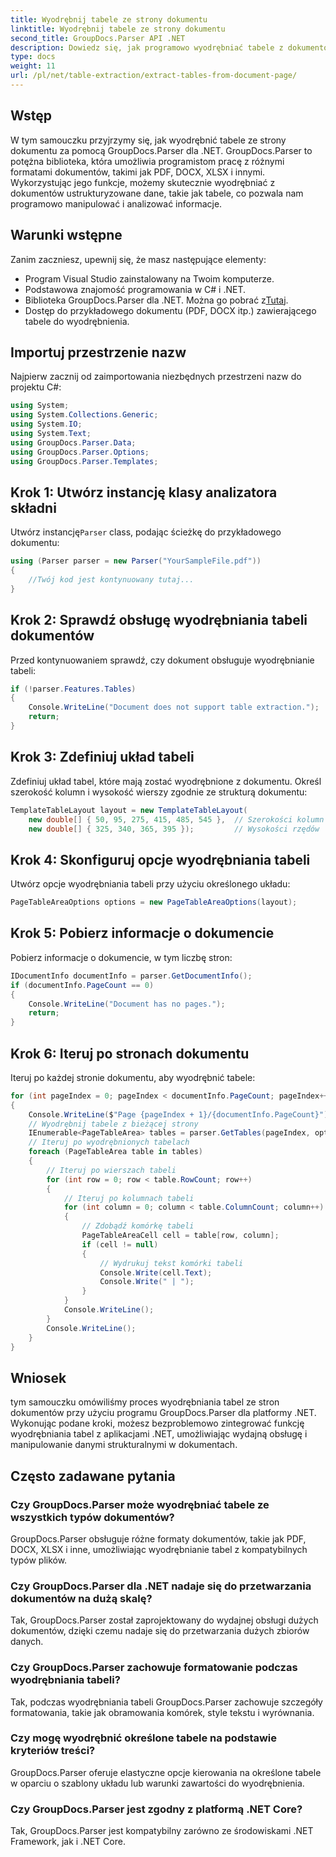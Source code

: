 ```yaml
---
title: Wyodrębnij tabele ze strony dokumentu
linktitle: Wyodrębnij tabele ze strony dokumentu
second_title: GroupDocs.Parser API .NET
description: Dowiedz się, jak programowo wyodrębniać tabele z dokumentów przy użyciu programu GroupDocs.Parser dla platformy .NET. Ten kompleksowy samouczek zawiera wskazówki krok po kroku.
type: docs
weight: 11
url: /pl/net/table-extraction/extract-tables-from-document-page/
---
```

## Wstęp
W tym samouczku przyjrzymy się, jak wyodrębnić tabele ze strony dokumentu za pomocą GroupDocs.Parser dla .NET. GroupDocs.Parser to potężna biblioteka, która umożliwia programistom pracę z różnymi formatami dokumentów, takimi jak PDF, DOCX, XLSX i innymi. Wykorzystując jego funkcje, możemy skutecznie wyodrębniać z dokumentów ustrukturyzowane dane, takie jak tabele, co pozwala nam programowo manipulować i analizować informacje.
## Warunki wstępne
Zanim zaczniesz, upewnij się, że masz następujące elementy:
- Program Visual Studio zainstalowany na Twoim komputerze.
- Podstawowa znajomość programowania w C# i .NET.
-  Biblioteka GroupDocs.Parser dla .NET. Można go pobrać z[Tutaj](https://releases.groupdocs.com/parser/net/).
- Dostęp do przykładowego dokumentu (PDF, DOCX itp.) zawierającego tabele do wyodrębnienia.

## Importuj przestrzenie nazw
Najpierw zacznij od zaimportowania niezbędnych przestrzeni nazw do projektu C#:
```csharp
using System;
using System.Collections.Generic;
using System.IO;
using System.Text;
using GroupDocs.Parser.Data;
using GroupDocs.Parser.Options;
using GroupDocs.Parser.Templates;
```
## Krok 1: Utwórz instancję klasy analizatora składni
 Utwórz instancję`Parser` class, podając ścieżkę do przykładowego dokumentu:
```csharp
using (Parser parser = new Parser("YourSampleFile.pdf"))
{
    //Twój kod jest kontynuowany tutaj...
}
```
## Krok 2: Sprawdź obsługę wyodrębniania tabeli dokumentów
Przed kontynuowaniem sprawdź, czy dokument obsługuje wyodrębnianie tabeli:
```csharp
if (!parser.Features.Tables)
{
    Console.WriteLine("Document does not support table extraction.");
    return;
}
```
## Krok 3: Zdefiniuj układ tabeli
Zdefiniuj układ tabel, które mają zostać wyodrębnione z dokumentu. Określ szerokość kolumn i wysokość wierszy zgodnie ze strukturą dokumentu:
```csharp
TemplateTableLayout layout = new TemplateTableLayout(
    new double[] { 50, 95, 275, 415, 485, 545 },  // Szerokości kolumn
    new double[] { 325, 340, 365, 395 });         // Wysokości rzędów
```
## Krok 4: Skonfiguruj opcje wyodrębniania tabeli
Utwórz opcje wyodrębniania tabeli przy użyciu określonego układu:
```csharp
PageTableAreaOptions options = new PageTableAreaOptions(layout);
```
## Krok 5: Pobierz informacje o dokumencie
Pobierz informacje o dokumencie, w tym liczbę stron:
```csharp
IDocumentInfo documentInfo = parser.GetDocumentInfo();
if (documentInfo.PageCount == 0)
{
    Console.WriteLine("Document has no pages.");
    return;
}
```
## Krok 6: Iteruj po stronach dokumentu
Iteruj po każdej stronie dokumentu, aby wyodrębnić tabele:
```csharp
for (int pageIndex = 0; pageIndex < documentInfo.PageCount; pageIndex++)
{
    Console.WriteLine($"Page {pageIndex + 1}/{documentInfo.PageCount}");
    // Wyodrębnij tabele z bieżącej strony
    IEnumerable<PageTableArea> tables = parser.GetTables(pageIndex, options);
    // Iteruj po wyodrębnionych tabelach
    foreach (PageTableArea table in tables)
    {
        // Iteruj po wierszach tabeli
        for (int row = 0; row < table.RowCount; row++)
        {
            // Iteruj po kolumnach tabeli
            for (int column = 0; column < table.ColumnCount; column++)
            {
                // Zdobądź komórkę tabeli
                PageTableAreaCell cell = table[row, column];
                if (cell != null)
                {
                    // Wydrukuj tekst komórki tabeli
                    Console.Write(cell.Text);
                    Console.Write(" | ");
                }
            }
            Console.WriteLine();
        }
        Console.WriteLine();
    }
}
```

## Wniosek
tym samouczku omówiliśmy proces wyodrębniania tabel ze stron dokumentów przy użyciu programu GroupDocs.Parser dla platformy .NET. Wykonując podane kroki, możesz bezproblemowo zintegrować funkcję wyodrębniania tabel z aplikacjami .NET, umożliwiając wydajną obsługę i manipulowanie danymi strukturalnymi w dokumentach.

## Często zadawane pytania
### Czy GroupDocs.Parser może wyodrębniać tabele ze wszystkich typów dokumentów?
GroupDocs.Parser obsługuje różne formaty dokumentów, takie jak PDF, DOCX, XLSX i inne, umożliwiając wyodrębnianie tabel z kompatybilnych typów plików.
### Czy GroupDocs.Parser dla .NET nadaje się do przetwarzania dokumentów na dużą skalę?
Tak, GroupDocs.Parser został zaprojektowany do wydajnej obsługi dużych dokumentów, dzięki czemu nadaje się do przetwarzania dużych zbiorów danych.
### Czy GroupDocs.Parser zachowuje formatowanie podczas wyodrębniania tabeli?
Tak, podczas wyodrębniania tabeli GroupDocs.Parser zachowuje szczegóły formatowania, takie jak obramowania komórek, style tekstu i wyrównania.
### Czy mogę wyodrębnić określone tabele na podstawie kryteriów treści?
GroupDocs.Parser oferuje elastyczne opcje kierowania na określone tabele w oparciu o szablony układu lub warunki zawartości do wyodrębnienia.
### Czy GroupDocs.Parser jest zgodny z platformą .NET Core?
Tak, GroupDocs.Parser jest kompatybilny zarówno ze środowiskami .NET Framework, jak i .NET Core.